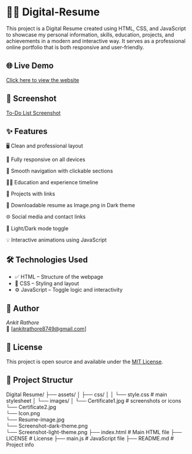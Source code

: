 # 🧑‍💼 Digital-Resume
This project is a Digital Resume created using HTML, CSS, and JavaScript to showcase my personal information, skills, education, projects, and achievements in a modern and interactive way. It serves as a professional online portfolio that is both responsive and user-friendly.

## 🌐 Live Demo
[Click here to view the website]( https://ankitrathore8749.github.io/Digital-Resume/)

## 📸 Screenshot
[To-Do List Screenshot](assets/Images/screenshot-dark-theme.png)

## ✨ Features
🖥 Clean and professional layout

📱 Fully responsive on all devices

🧭 Smooth navigation with clickable sections

🧑‍🎓 Education and experience timeline 

📂 Projects with links

📄 Downloadable resume as Image.png in Dark theme

🌐 Social media and contact links

🌙 Light/Dark mode toggle

💡 Interactive animations using JavaScript

## 🛠 Technologies Used
- ✅ HTML – Structure of the webpage  
- 🎨 CSS – Styling and layout  
- ⚙ JavaScript – Toggle logic and interactivity

## 🙌 Author
*Ankit Rathore*  
📧 [ankitrathore8749@gmail.com] 

## 📌 License
This project is open source and available under the [MIT License](LICENSE).

## 📂 Project Structur
Digital Resume/
├── assets/
│   ├── css/
│   │   └── style.css                    # main stylesheet
│   └── images/
│       └── Certificate1.jpg             # screenshots or icons
        └── Certificate2.jpg        
        └── Icon.png   
        └── Resume-image.jpg        
        └── Screenshot-dark-theme.png        
        └── Screenshot-light-theme.png
├── index.html                           # Main HTML file
├── LICENSE                              # License
├── main.js                              # JavaScript file
├── README.md                            # Project info
